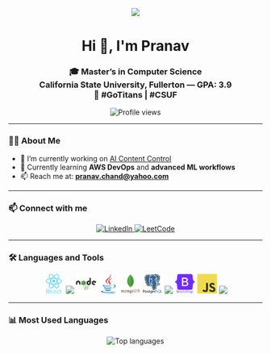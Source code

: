 <p align="center">
  <img src="https://media.giphy.com/media/hvRJCLFzcasrR4ia7z/giphy.gif" width="50" />
  <h1 align="center">Hi 👋, I'm Pranav</h1>
</p>



<h3 align="center">
🎓 Master’s in Computer Science <br>
California State University, Fullerton — GPA: 3.9 <br>
💙 #GoTitans | #CSUF
</h3>

<p align="center">
  <img src="https://komarev.com/ghpvc/?username=chandpranav&label=Profile%20views&color=0e75b6&style=flat" alt="Profile views" />
</p>

---

### 👨‍💻 About Me

- 🔭 I’m currently working on [AI Content Control](https://github.com/chandpranav/ai-content-control)  
- 🌱 Currently learning **AWS DevOps** and **advanced ML workflows**  
- 📫 Reach me at: **pranav.chand@yahoo.com**

---

### 📫 Connect with me

<div align="center">
  <a href="https://www.linkedin.com/in/pranavchand3272/" target="_blank">
    <img src="https://raw.githubusercontent.com/rahuldkjain/github-profile-readme-generator/master/src/images/icons/Social/linked-in-alt.svg" alt="LinkedIn" height="30" width="40" />
  </a>
  <a href="https://leetcode.com/u/pranavchand/" target="_blank">
    <img src="https://raw.githubusercontent.com/rahuldkjain/github-profile-readme-generator/master/src/images/icons/Social/leet-code.svg" alt="LeetCode" height="30" width="40" />
  </a>
</div>

---

### 🛠️ Languages and Tools

<p align="center">
  <!-- Wrap icons nicely and center them -->
  <a href="https://reactjs.org/" target="_blank"><img src="https://raw.githubusercontent.com/devicons/devicon/master/icons/react/react-original-wordmark.svg" width="40" /></a>
  <a href="https://spring.io/" target="_blank"><img src="https://www.vectorlogo.zone/logos/springio/springio-icon.svg" width="40" /></a>
  <a href="https://nodejs.org/" target="_blank"><img src="https://raw.githubusercontent.com/devicons/devicon/master/icons/nodejs/nodejs-original-wordmark.svg" width="40" /></a>
  <a href="https://www.java.com/" target="_blank"><img src="https://raw.githubusercontent.com/devicons/devicon/master/icons/java/java-original.svg" width="40" /></a>
  <a href="https://www.mongodb.com/" target="_blank"><img src="https://raw.githubusercontent.com/devicons/devicon/master/icons/mongodb/mongodb-original-wordmark.svg" width="40" /></a>
  <a href="https://www.postgresql.org/" target="_blank"><img src="https://raw.githubusercontent.com/devicons/devicon/master/icons/postgresql/postgresql-original-wordmark.svg" width="40" /></a>
  <a href="https://aws.amazon.com/" target="_blank"><img src="https://www.vectorlogo.zone/logos/amazon_aws/amazon_aws-icon.svg" width="40" /></a>
  <a href="https://getbootstrap.com/" target="_blank"><img src="https://raw.githubusercontent.com/devicons/devicon/master/icons/bootstrap/bootstrap-plain-wordmark.svg" width="40" /></a>
  <a href="https://developer.mozilla.org/en-US/docs/Web/JavaScript" target="_blank"><img src="https://raw.githubusercontent.com/devicons/devicon/master/icons/javascript/javascript-original.svg" width="40" /></a>
  <a href="https://kotlinlang.org/" target="_blank"><img src="https://www.vectorlogo.zone/logos/kotlinlang/kotlinlang-icon.svg" width="40" /></a>
</p>

---

### 📊 Most Used Languages

<p align="center">
  <img src="https://github-readme-stats.vercel.app/api/top-langs?username=chandpranav&show_icons=true&locale=en&layout=compact" alt="Top languages" />
</p>
